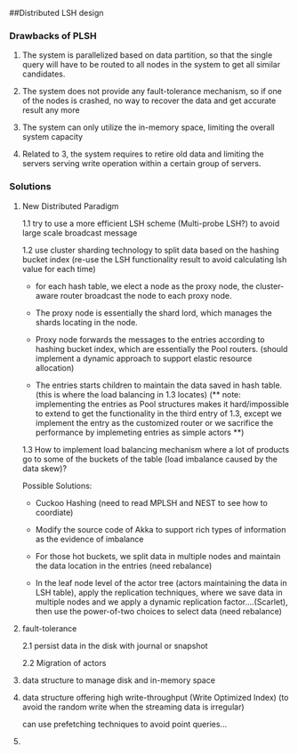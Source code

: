 ##Distributed LSH design 

### Drawbacks of PLSH ###

1. The system is parallelized based on data partition, so that the single query will have to be routed to all nodes in the system to get all similar candidates.

2. The system does not provide any fault-tolerance mechanism, so if one of the nodes is crashed, no way to recover the data and get accurate result any more

3. The system can only utilize the in-memory space, limiting the overall system capacity 

4. Related to 3, the system requires to retire old data and limiting the servers serving write operation within a certain group of servers.


### Solutions ###

1. New Distributed Paradigm 

   1.1 try to use a more efficient LSH scheme (Multi-probe LSH?) to avoid large scale broadcast message
   
   1.2 use cluster sharding technology to split data based on the hashing bucket index (re-use the LSH functionality result to avoid calculating lsh value for each time) 
   
     * for each hash table, we elect a node as the proxy node, the cluster-aware router broadcast the node to each proxy node.
       
     * The proxy node is essentially the shard lord, which manages the shards locating in the node. 
       
     * Proxy node forwards the messages to the entries according to hashing bucket index, which are essentially the Pool routers. (should implement a dynamic approach to support elastic resource allocation) 
                   
     * The entries starts children to maintain the data saved in hash table. (this is where the load balancing in 1.3 locates) (** note: implementing the entries as Pool structures makes it hard/impossible to extend to get the functionality in the third entry of 1.3, except we implement the entry as the customized router or we sacrifice the performance by implemeting entries as simple actors  **)
   
   1.3 How to implement load balancing mechanism where a lot of products go to some of the buckets of the table (load imbalance caused by the data skew)?
   
	  Possible Solutions:
       		   
      * Cuckoo Hashing (need to read MPLSH and NEST to see how to coordiate)
       
      * Modify the source code of Akka to support rich types of information as the evidence of imbalance
       
      * For those hot buckets, we split data in multiple nodes and maintain the data location in the entries (need rebalance)
      
      * In the leaf node level of the actor tree (actors maintaining the data in LSH table), apply the replication techniques, where we save data in multiple nodes and we apply a dynamic replication factor....(Scarlet), then use the power-of-two choices to select data (need rebalance)
      
2. fault-tolerance

   2.1 persist data in the disk with journal or snapshot 

   2.2 Migration of actors  

3. data structure to manage disk and in-memory space

4. data structure offering high write-throughput (Write Optimized Index) (to avoid the random write when the streaming data is irregular)

	can use prefetching techniques to avoid point queries...
	
5. 











